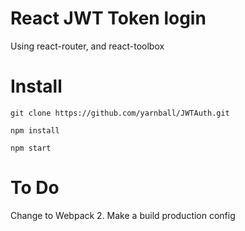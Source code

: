 # React JWT Token login
Using react-router, and react-toolbox

# Install
`git clone https://github.com/yarnball/JWTAuth.git`

`npm install`

`npm start`

# To Do
Change to Webpack 2.
Make a build production config